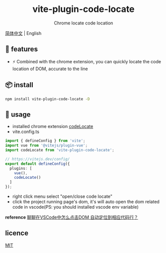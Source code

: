 <h1 align="center">vite-plugin-code-locate</h1>
<p align="center">Chrome locate code location</p>

[简体中文](./README_zh_CN.md) | English

## 🚀 features

- ⚡ Combined with the chrome extension, you can quickly locate the code location of DOM, accurate to the line

## 📦 install

```bash
npm install vite-plugin-code-locate -D
```

## 🦄 usage
- installed chrome extension [codeLocate](https://github.com/helson-lin/vite-codeLocate)
- vite.config.ts

```ts
import { defineConfig } from 'vite';
import vue from '@vitejs/plugin-vue';
import codeLocate from 'vite-plugin-code-locate';

// https://vitejs.dev/config/
export default defineConfig({
  plugins: [
    vue(),
    codeLocate()
  ]
});
```
-  right click menu select "open/close code locate"
-  click the project running page's dom, it's will auto open the dom related code in vscode(PS: you should installed vscode env variable)

**reference** [聊聊在VSCode中怎么点击DOM 自动定位到相应代码行？](https://blog.csdn.net/qq_43067585/article/details/125613465)

## licence

[MIT](./LICENSE)
